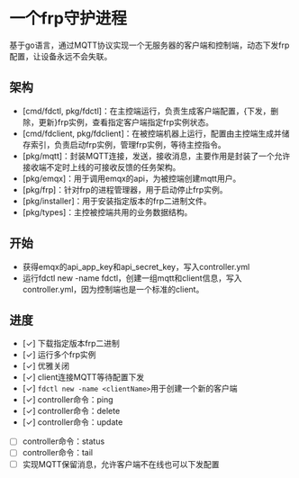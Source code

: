 # 一个frp守护进程
基于go语言，通过MQTT协议实现一个无服务器的客户端和控制端，动态下发frp配置，让设备永远不会失联。

## 架构
- [cmd/fdctl, pkg/fdctl]：在主控端运行，负责生成客户端配置，{下发，删除，更新}frp实例，查看指定客户端指定frp实例状态。
- [cmd/fdclient, pkg/fdclient]：在被控端机器上运行，配置由主控端生成并储存索引，负责启动frp实例，管理frp实例，等待主控指令。
- [pkg/mqtt]：封装MQTT连接，发送，接收消息，主要作用是封装了一个允许接收端不定时上线的可接收反馈的任务架构。
- [pkg/emqx]：用于调用emqx的api，为被控端创建mqtt用户。
- [pkg/frp]：针对frp的进程管理器，用于启动停止frp实例。
- [pkg/installer]：用于安装指定版本的frp二进制文件。
- [pkg/types]：主控被控端共用的业务数据结构。

## 开始
- 获得emqx的api_app_key和api_secret_key，写入controller.yml
- 运行fdctl new -name fdctl，创建一组mqtt和client信息，写入controller.yml，因为控制端也是一个标准的client。

## 进度
- [✓] 下载指定版本frp二进制
- [✓] 运行多个frp实例
- [✓] 优雅关闭
- [✓] client连接MQTT等待配置下发
- [✓] `fdctl new -name <clientName>`用于创建一个新的客户端
- [✓] controller命令：ping
- [✓] controller命令：delete
- [✓] controller命令：update
- [ ] controller命令：status
- [ ] controller命令：tail
- [ ] 实现MQTT保留消息，允许客户端不在线也可以下发配置
